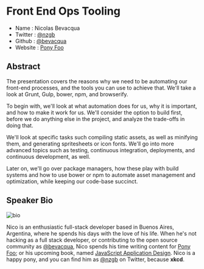 # Front End Ops Tooling

* Name      : Nicolas Bevacqua
* Twitter   : [@nzgb][]
* Github    : [@bevacqua][]
* Website   : [Pony Foo][]

## Abstract

The presentation covers the reasons why we need to be automating our front-end processes, and the tools you can use to achieve that. We'll take a look at Grunt, Gulp, bower, npm, and browserify.

To begin with, we'll look at what automation does for us, why it is important, and how to make it work for us. We'll consider the option to build first, before we do anything else in the project, and analyze the trade-offs in doing that.

We'll look at specific tasks such compiling static assets, as well as minifying them, and generating spritesheets or icon fonts. We'll go into more advanced topics such as testing, continuous integration, deployments, and continuous development, as well.

Later on, we'll go over package managers, how these play with build systems and how to use bower or npm to automate asset management and optimization, while keeping our code-base succinct.

## Speaker Bio

![bio][]

Nico is an enthusiastic full-stack developer based in Buenos Aires, Argentina, where he spends his days with the love of his life. When he's not hacking as a full stack developer, or contributing to the open source community as [@bevacqua][], Nico spends his time writing content for [Pony Foo][]; or his upcoming book, named [JavaScript Application Design][]. Nico is a happy pony, and you can find him as [@nzgb][] on Twitter, because **xkcd**.

[@nzgb]: https://twitter.com/nzgb
[@bevacqua]: https://github.com/bevacqua
[Pony Foo]: http://blog.ponyfoo.com
[JavaScript Application Design]: http://bevacqua.io/bf
[bio]: https://raw.github.com/bevacqua/2014.cascadiajs.com/master/images/bevacqua.png
